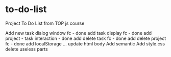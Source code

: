 # to-do-list
Project To Do List from TOP js course

Add new task dialog window fc - done
add task display fc - done
add project - task interaction - done
add delete task fc - done
add delete project fc - done
add localStorage 
...
update html body
Add semantic
Add style.css
delete useless parts

